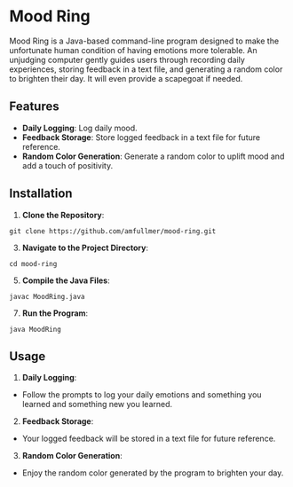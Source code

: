 # Mood Ring

Mood Ring is a Java-based command-line program designed to make the unfortunate human condition of having emotions more tolerable. 
An unjudging computer gently guides users through recording daily experiences, storing feedback in a text file, and generating a random color to brighten their day. 
It will even provide a scapegoat if needed.

## Features

- **Daily Logging**: Log daily mood.
- **Feedback Storage**: Store logged feedback in a text file for future reference.
- **Random Color Generation**: Generate a random color to uplift mood and add a touch of positivity.

## Installation

1. **Clone the Repository**:
```plaintext
git clone https://github.com/amfullmer/mood-ring.git
```

3. **Navigate to the Project Directory**:
```plaintext
cd mood-ring
```

5. **Compile the Java Files**:
```plaintext
javac MoodRing.java
```

7. **Run the Program**:
```plaintext
java MoodRing
```

## Usage

1. **Daily Logging**:
- Follow the prompts to log your daily emotions and something you learned and something new you learned.

2. **Feedback Storage**:
- Your logged feedback will be stored in a text file for future reference.

3. **Random Color Generation**:
- Enjoy the random color generated by the program to brighten your day.
